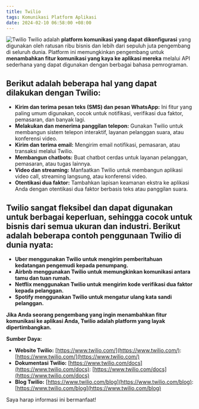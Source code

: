 ```yaml
---
title: Twilio
tags: Komunikasi Platform Aplikasi 
date: 2024-02-10 06:58:00 +08:00
---
```


![Twilio](https://www.celigo.com/wp-content/uploads/2022/11/ecosystem-hero-Twillo.png)
Twilio adalah **platform komunikasi yang dapat dikonfigurasi** yang digunakan oleh ratusan ribu bisnis dan lebih dari sepuluh juta pengembang di seluruh dunia. Platform ini memungkinkan pengembang untuk **menambahkan fitur komunikasi yang kaya ke aplikasi mereka** melalui API sederhana yang dapat digunakan dengan berbagai bahasa pemrograman.

<!--more-->

## Berikut adalah beberapa hal yang dapat dilakukan dengan Twilio:

* **Kirim dan terima pesan teks (SMS) dan pesan WhatsApp:** Ini fitur yang paling umum digunakan, cocok untuk notifikasi, verifikasi dua faktor, pemasaran, dan banyak lagi.
* **Melakukan dan menerima panggilan telepon:** Gunakan Twilio untuk membangun sistem telepon interaktif, layanan pelanggan suara, atau konferensi video.
* **Kirim dan terima email:** Mengirim email notifikasi, pemasaran, atau transaksi melalui Twilio.
* **Membangun chatbots:** Buat chatbot cerdas untuk layanan pelanggan, pemasaran, atau tugas lainnya.
* **Video dan streaming:** Manfaatkan Twilio untuk membangun aplikasi video call, streaming langsung, atau konferensi video.
* **Otentikasi dua faktor:** Tambahkan lapisan keamanan ekstra ke aplikasi Anda dengan otentikasi dua faktor berbasis teks atau panggilan suara.

## **Twilio sangat fleksibel dan dapat digunakan untuk berbagai keperluan, sehingga cocok untuk bisnis dari semua ukuran dan industri.** Berikut adalah beberapa contoh penggunaan Twilio di dunia nyata:

* **Uber menggunakan Twilio untuk mengirim pemberitahuan kedatangan pengemudi kepada penumpang.**
* **Airbnb menggunakan Twilio untuk memungkinkan komunikasi antara tamu dan tuan rumah.**
* **Netflix menggunakan Twilio untuk mengirim kode verifikasi dua faktor kepada pelanggan.**
* **Spotify menggunakan Twilio untuk mengatur ulang kata sandi pelanggan.**

**Jika Anda seorang pengembang yang ingin menambahkan fitur komunikasi ke aplikasi Anda, Twilio adalah platform yang layak dipertimbangkan.**

**Sumber Daya:**

* **Website Twilio:** [https://www.twilio.com/](https://www.twilio.com/): [https://www.twilio.com/](https://www.twilio.com/)
* **Dokumentasi Twilio:** [https://www.twilio.com/docs](https://www.twilio.com/docs): [https://www.twilio.com/docs](https://www.twilio.com/docs)
* **Blog Twilio:** [https://www.twilio.com/blog](https://www.twilio.com/blog): [https://www.twilio.com/blog](https://www.twilio.com/blog)

Saya harap informasi ini bermanfaat!
